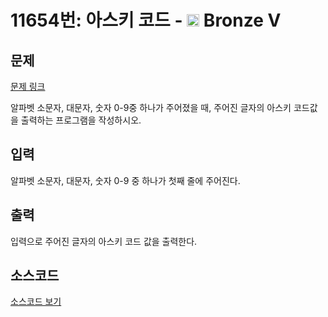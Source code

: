 # 11654번: 아스키 코드 - <img src="https://static.solved.ac/tier_small/1.svg" style="height:20px" /> Bronze V

<!-- performance -->

<!-- 문제 제출 후 깃허브에 푸시를 했을 때 제출한 코드의 성능이 입력될 공간입니다.-->

<!-- end -->

## 문제

[문제 링크](https://boj.kr/11654)


<p>알파벳 소문자, 대문자, 숫자 0-9중 하나가 주어졌을 때, 주어진 글자의 아스키 코드값을 출력하는 프로그램을 작성하시오.</p>



## 입력


<p>알파벳 소문자, 대문자, 숫자 0-9 중 하나가 첫째 줄에 주어진다.</p>



## 출력


<p>입력으로 주어진 글자의 아스키 코드 값을 출력한다.</p>



## 소스코드

[소스코드 보기](아스키%20코드.js)